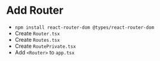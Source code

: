 # Add Router

- `npm install react-router-dom @types/react-router-dom`
- Create `Router.tsx`
- Create `Routes.tsx`
- Create `RoutePrivate.tsx`
- Add `<Router>` to `app.tsx`
